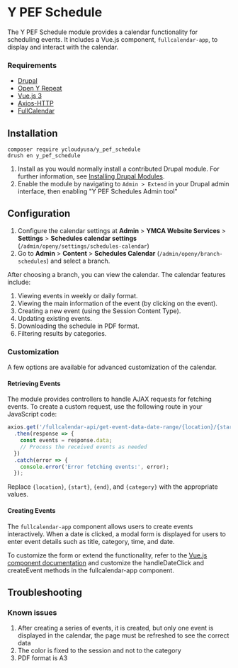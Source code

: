 # Y PEF Schedule

The Y PEF Schedule module provides a calendar functionality for scheduling events.
It includes a Vue.js component, `fullcalendar-app`, to display and interact with the calendar.

### Requirements

* [Drupal](https://www.drupal.org/project/drupal)
* [Open Y Repeat](https://github.com/ynorth-projects/openy_repeat)
* [Vue.js 3](https://vuejs.org/)
* [Axios-HTTP](https://axios-http.com/)
* [FullCalendar](https://fullcalendar.io/)

## Installation

```shell
composer require ycloudyusa/y_pef_schedule
drush en y_pef_schedule
```

1. Install as you would normally install a contributed Drupal module. For further information, see
   [Installing Drupal Modules](https://www.drupal.org/docs/extending-drupal/installing-drupal-modules).
2. Enable the module by navigating to `Admin > Extend` in your Drupal admin interface, then enabling "Y PEF Schedules Admin tool"

## Configuration

1. Configure the calendar settings at **Admin** > **YMCA Website Services** > **Settings** > **Schedules calendar settings** (`/admin/openy/settings/schedules-calendar`)
2. Go to **Admin** > **Content** > **Schedules Calendar** (`/admin/openy/branch-schedules`) and select a branch.

After choosing a branch, you can view the calendar. The calendar features include:

1. Viewing events in weekly or daily format.
2. Viewing the main information of the event (by clicking on the event).
3. Creating a new event (using the Session Content Type).
4. Updating existing events.
5. Downloading the schedule in PDF format.
6. Filtering results by categories.

### Customization

A few options are available for advanced customization of the calendar.

#### Retrieving Events

The module provides controllers to handle AJAX requests for fetching events. To create a custom request, use the following route in your JavaScript code:

```javascript
axios.get('/fullcalendar-api/get-event-data-date-range/{location}/{start}/{end}/{category}')
  .then(response => {
    const events = response.data;
    // Process the received events as needed
  })
  .catch(error => {
    console.error('Error fetching events:', error);
  });
```
Replace `{location}`, `{start}`, `{end}`, and `{category}` with the appropriate values.

#### Creating Events

The `fullcalendar-app` component allows users to create events interactively. When a date is clicked, a modal form is displayed for users to enter event details such as title, category, time, and date.

To customize the form or extend the functionality, refer to the [Vue.js component documentation](https://fullcalendar.io/docs/vue) and customize the handleDateClick and createEvent methods in the fullcalendar-app component.

## Troubleshooting

### Known issues

1. After creating a series of events, it is created, but only one event is displayed in the calendar, the page must be refreshed to see the correct data
2. The color is fixed to the session and not to the category
3. PDF format is A3
